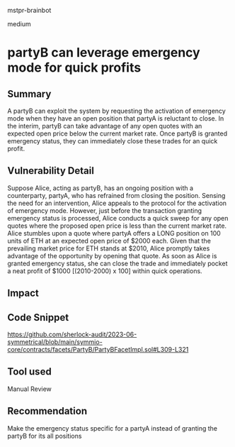 mstpr-brainbot

medium

# partyB can leverage emergency mode for quick profits

## Summary
A partyB can exploit the system by requesting the activation of emergency mode when they have an open position that partyA is reluctant to close. In the interim, partyB can take advantage of any open quotes with an expected open price below the current market rate. Once partyB is granted emergency status, they can immediately close these trades for an quick profit.
## Vulnerability Detail
Suppose Alice, acting as partyB, has an ongoing position with a counterparty, partyA, who has refrained from closing the position. Sensing the need for an intervention, Alice appeals to the protocol for the activation of emergency mode. However, just before the transaction granting emergency status is processed, Alice conducts a quick sweep for any open quotes where the proposed open price is less than the current market rate. Alice stumbles upon a quote where partyA offers a LONG position on 100 units of ETH at an expected open price of $2000 each. Given that the prevailing market price for ETH stands at $2010, Alice promptly takes advantage of the opportunity by opening that quote. As soon as Alice is granted emergency status, she can close the trade and immediately pocket a neat profit of $1000 [(2010-2000) x 100] within quick operations.
## Impact

## Code Snippet
https://github.com/sherlock-audit/2023-06-symmetrical/blob/main/symmio-core/contracts/facets/PartyB/PartyBFacetImpl.sol#L309-L321
## Tool used

Manual Review

## Recommendation
Make the emergency status specific for a partyA instead of granting the partyB for its all positions